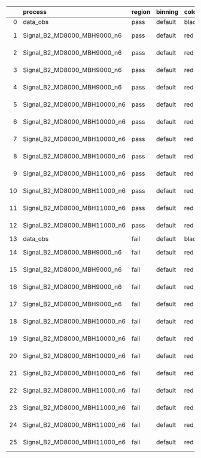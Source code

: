 |    | process                      | region   | binning   | color   | process_type   |   scale | variation   | source_filename                                                       | source_histname    | alias                        | title     |   combine_idx |     lnN |   shapes | syst_type   | direction   | variation_alias   |
|---:|:-----------------------------|:---------|:----------|:--------|:---------------|--------:|:------------|:----------------------------------------------------------------------|:-------------------|:-----------------------------|:----------|--------------:|--------:|---------:|:------------|:------------|:------------------|
|  0 | data_obs                     | pass     | default   | black   | DATA           |       1 | nominal     | ./histograms_for_2DAlphabet_v18//BH_Data.root                         | hpass              | Data                         | Data      |           nan | nan     |      nan | nan         | nan         | nan               |
|  1 | Signal_B2_MD8000_MBH9000_n6  | pass     | default   | red     | SIGNAL         |       1 | lumi        | ./histograms_for_2DAlphabet_v18//BH_Signal_B2_MD8000_MBH9000_n6.root  | hpass              | Signal_B2_MD8000_MBH9000_n6  | BH signal |           nan |   1.016 |      nan | lnN         | nan         | nan               |
|  2 | Signal_B2_MD8000_MBH9000_n6  | pass     | default   | red     | SIGNAL         |       1 | SVM         | ./histograms_for_2DAlphabet_v18//BH_Signal_B2_MD8000_MBH9000_n6.root  | hpass_SVMsyst_up   | Signal_B2_MD8000_MBH9000_n6  | BH signal |           nan | nan     |        1 | shapes      | Up          | SVMsyst           |
|  3 | Signal_B2_MD8000_MBH9000_n6  | pass     | default   | red     | SIGNAL         |       1 | SVM         | ./histograms_for_2DAlphabet_v18//BH_Signal_B2_MD8000_MBH9000_n6.root  | hpass_SVMsyst_down | Signal_B2_MD8000_MBH9000_n6  | BH signal |           nan | nan     |        1 | shapes      | Down        | SVMsyst           |
|  4 | Signal_B2_MD8000_MBH9000_n6  | pass     | default   | red     | SIGNAL         |       1 | nominal     | ./histograms_for_2DAlphabet_v18//BH_Signal_B2_MD8000_MBH9000_n6.root  | hpass              | Signal_B2_MD8000_MBH9000_n6  | BH signal |           nan | nan     |      nan | nan         | nan         | nan               |
|  5 | Signal_B2_MD8000_MBH10000_n6 | pass     | default   | red     | SIGNAL         |       1 | lumi        | ./histograms_for_2DAlphabet_v18//BH_Signal_B2_MD8000_MBH10000_n6.root | hpass              | Signal_B2_MD8000_MBH10000_n6 | BH signal |           nan |   1.016 |      nan | lnN         | nan         | nan               |
|  6 | Signal_B2_MD8000_MBH10000_n6 | pass     | default   | red     | SIGNAL         |       1 | SVM         | ./histograms_for_2DAlphabet_v18//BH_Signal_B2_MD8000_MBH10000_n6.root | hpass_SVMsyst_up   | Signal_B2_MD8000_MBH10000_n6 | BH signal |           nan | nan     |        1 | shapes      | Up          | SVMsyst           |
|  7 | Signal_B2_MD8000_MBH10000_n6 | pass     | default   | red     | SIGNAL         |       1 | SVM         | ./histograms_for_2DAlphabet_v18//BH_Signal_B2_MD8000_MBH10000_n6.root | hpass_SVMsyst_down | Signal_B2_MD8000_MBH10000_n6 | BH signal |           nan | nan     |        1 | shapes      | Down        | SVMsyst           |
|  8 | Signal_B2_MD8000_MBH10000_n6 | pass     | default   | red     | SIGNAL         |       1 | nominal     | ./histograms_for_2DAlphabet_v18//BH_Signal_B2_MD8000_MBH10000_n6.root | hpass              | Signal_B2_MD8000_MBH10000_n6 | BH signal |           nan | nan     |      nan | nan         | nan         | nan               |
|  9 | Signal_B2_MD8000_MBH11000_n6 | pass     | default   | red     | SIGNAL         |       1 | lumi        | ./histograms_for_2DAlphabet_v18//BH_Signal_B2_MD8000_MBH11000_n6.root | hpass              | Signal_B2_MD8000_MBH11000_n6 | BH signal |           nan |   1.016 |      nan | lnN         | nan         | nan               |
| 10 | Signal_B2_MD8000_MBH11000_n6 | pass     | default   | red     | SIGNAL         |       1 | SVM         | ./histograms_for_2DAlphabet_v18//BH_Signal_B2_MD8000_MBH11000_n6.root | hpass_SVMsyst_up   | Signal_B2_MD8000_MBH11000_n6 | BH signal |           nan | nan     |        1 | shapes      | Up          | SVMsyst           |
| 11 | Signal_B2_MD8000_MBH11000_n6 | pass     | default   | red     | SIGNAL         |       1 | SVM         | ./histograms_for_2DAlphabet_v18//BH_Signal_B2_MD8000_MBH11000_n6.root | hpass_SVMsyst_down | Signal_B2_MD8000_MBH11000_n6 | BH signal |           nan | nan     |        1 | shapes      | Down        | SVMsyst           |
| 12 | Signal_B2_MD8000_MBH11000_n6 | pass     | default   | red     | SIGNAL         |       1 | nominal     | ./histograms_for_2DAlphabet_v18//BH_Signal_B2_MD8000_MBH11000_n6.root | hpass              | Signal_B2_MD8000_MBH11000_n6 | BH signal |           nan | nan     |      nan | nan         | nan         | nan               |
| 13 | data_obs                     | fail     | default   | black   | DATA           |       1 | nominal     | ./histograms_for_2DAlphabet_v18//BH_Data.root                         | hfail              | Data                         | Data      |           nan | nan     |      nan | nan         | nan         | nan               |
| 14 | Signal_B2_MD8000_MBH9000_n6  | fail     | default   | red     | SIGNAL         |       1 | lumi        | ./histograms_for_2DAlphabet_v18//BH_Signal_B2_MD8000_MBH9000_n6.root  | hfail              | Signal_B2_MD8000_MBH9000_n6  | BH signal |           nan |   1.016 |      nan | lnN         | nan         | nan               |
| 15 | Signal_B2_MD8000_MBH9000_n6  | fail     | default   | red     | SIGNAL         |       1 | SVM         | ./histograms_for_2DAlphabet_v18//BH_Signal_B2_MD8000_MBH9000_n6.root  | hfail_SVMsyst_up   | Signal_B2_MD8000_MBH9000_n6  | BH signal |           nan | nan     |        1 | shapes      | Up          | SVMsyst           |
| 16 | Signal_B2_MD8000_MBH9000_n6  | fail     | default   | red     | SIGNAL         |       1 | SVM         | ./histograms_for_2DAlphabet_v18//BH_Signal_B2_MD8000_MBH9000_n6.root  | hfail_SVMsyst_down | Signal_B2_MD8000_MBH9000_n6  | BH signal |           nan | nan     |        1 | shapes      | Down        | SVMsyst           |
| 17 | Signal_B2_MD8000_MBH9000_n6  | fail     | default   | red     | SIGNAL         |       1 | nominal     | ./histograms_for_2DAlphabet_v18//BH_Signal_B2_MD8000_MBH9000_n6.root  | hfail              | Signal_B2_MD8000_MBH9000_n6  | BH signal |           nan | nan     |      nan | nan         | nan         | nan               |
| 18 | Signal_B2_MD8000_MBH10000_n6 | fail     | default   | red     | SIGNAL         |       1 | lumi        | ./histograms_for_2DAlphabet_v18//BH_Signal_B2_MD8000_MBH10000_n6.root | hfail              | Signal_B2_MD8000_MBH10000_n6 | BH signal |           nan |   1.016 |      nan | lnN         | nan         | nan               |
| 19 | Signal_B2_MD8000_MBH10000_n6 | fail     | default   | red     | SIGNAL         |       1 | SVM         | ./histograms_for_2DAlphabet_v18//BH_Signal_B2_MD8000_MBH10000_n6.root | hfail_SVMsyst_up   | Signal_B2_MD8000_MBH10000_n6 | BH signal |           nan | nan     |        1 | shapes      | Up          | SVMsyst           |
| 20 | Signal_B2_MD8000_MBH10000_n6 | fail     | default   | red     | SIGNAL         |       1 | SVM         | ./histograms_for_2DAlphabet_v18//BH_Signal_B2_MD8000_MBH10000_n6.root | hfail_SVMsyst_down | Signal_B2_MD8000_MBH10000_n6 | BH signal |           nan | nan     |        1 | shapes      | Down        | SVMsyst           |
| 21 | Signal_B2_MD8000_MBH10000_n6 | fail     | default   | red     | SIGNAL         |       1 | nominal     | ./histograms_for_2DAlphabet_v18//BH_Signal_B2_MD8000_MBH10000_n6.root | hfail              | Signal_B2_MD8000_MBH10000_n6 | BH signal |           nan | nan     |      nan | nan         | nan         | nan               |
| 22 | Signal_B2_MD8000_MBH11000_n6 | fail     | default   | red     | SIGNAL         |       1 | lumi        | ./histograms_for_2DAlphabet_v18//BH_Signal_B2_MD8000_MBH11000_n6.root | hfail              | Signal_B2_MD8000_MBH11000_n6 | BH signal |           nan |   1.016 |      nan | lnN         | nan         | nan               |
| 23 | Signal_B2_MD8000_MBH11000_n6 | fail     | default   | red     | SIGNAL         |       1 | SVM         | ./histograms_for_2DAlphabet_v18//BH_Signal_B2_MD8000_MBH11000_n6.root | hfail_SVMsyst_up   | Signal_B2_MD8000_MBH11000_n6 | BH signal |           nan | nan     |        1 | shapes      | Up          | SVMsyst           |
| 24 | Signal_B2_MD8000_MBH11000_n6 | fail     | default   | red     | SIGNAL         |       1 | SVM         | ./histograms_for_2DAlphabet_v18//BH_Signal_B2_MD8000_MBH11000_n6.root | hfail_SVMsyst_down | Signal_B2_MD8000_MBH11000_n6 | BH signal |           nan | nan     |        1 | shapes      | Down        | SVMsyst           |
| 25 | Signal_B2_MD8000_MBH11000_n6 | fail     | default   | red     | SIGNAL         |       1 | nominal     | ./histograms_for_2DAlphabet_v18//BH_Signal_B2_MD8000_MBH11000_n6.root | hfail              | Signal_B2_MD8000_MBH11000_n6 | BH signal |           nan | nan     |      nan | nan         | nan         | nan               |